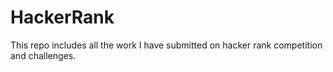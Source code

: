# HackerRank
This repo includes all the work I have submitted on hacker rank competition and challenges.
